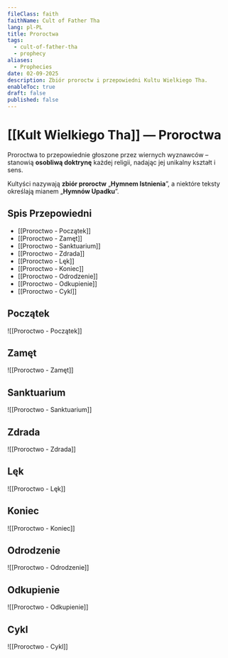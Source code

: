 ```yaml
---
fileClass: faith
faithName: Cult of Father Tha
lang: pl-PL
title: Proroctwa
tags:
  - cult-of-father-tha
  - prophecy
aliases:
  - Prophecies
date: 02-09-2025
description: Zbiór proroctw i przepowiedni Kultu Wielkiego Tha.
enableToc: true
draft: false
published: false
---
```

# [[Kult Wielkiego Tha]] — Proroctwa

Proroctwa to przepowiednie głoszone przez wiernych wyznawców – stanowią **osobliwą doktrynę** każdej religii, nadając jej unikalny kształt i sens.

Kultyści nazywają **zbiór proroctw** „**Hymnem Istnienia**”, a niektóre teksty określają mianem „**Hymnów Upadku**”.

## Spis Przepowiedni

- [[Proroctwo - Początek]]
- [[Proroctwo - Zamęt]]
- [[Proroctwo - Sanktuarium]]
- [[Proroctwo - Zdrada]]
- [[Proroctwo - Lęk]]
- [[Proroctwo - Koniec]]
- [[Proroctwo - Odrodzenie]]
- [[Proroctwo - Odkupienie]]
- [[Proroctwo - Cykl]]


## Początek

![[Proroctwo - Początek]]

##  Zamęt

![[Proroctwo - Zamęt]]

##  Sanktuarium

![[Proroctwo - Sanktuarium]]

## Zdrada

![[Proroctwo - Zdrada]]


## Lęk

![[Proroctwo - Lęk]]

## Koniec

![[Proroctwo - Koniec]]


## Odrodzenie

![[Proroctwo - Odrodzenie]]


## Odkupienie

![[Proroctwo - Odkupienie]]


## Cykl

![[Proroctwo - Cykl]]


